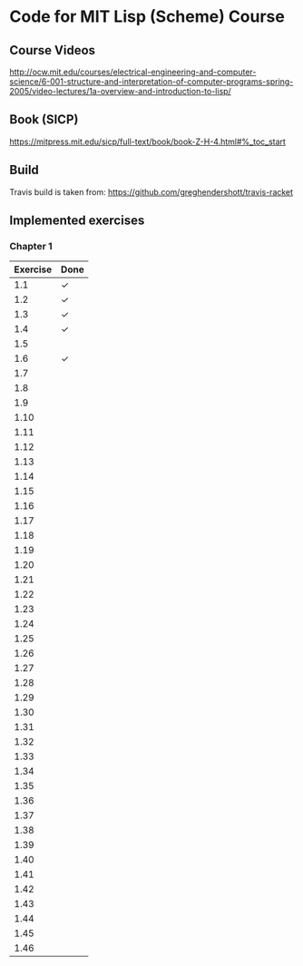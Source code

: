 # Code for MIT Lisp (Scheme) Course

## Course Videos
http://ocw.mit.edu/courses/electrical-engineering-and-computer-science/6-001-structure-and-interpretation-of-computer-programs-spring-2005/video-lectures/1a-overview-and-introduction-to-lisp/

## Book (SICP)
https://mitpress.mit.edu/sicp/full-text/book/book-Z-H-4.html#%_toc_start

## Build

Travis build is taken from: https://github.com/greghendershott/travis-racket


## Implemented exercises

### Chapter 1

| Exercise | Done     |
|----------|----------|
| 1.1      | &#10003; |
| 1.2      | &#10003; |
| 1.3      | &#10003; |
| 1.4      | &#10003; |
| 1.5      |          |
| 1.6      | &#10003; |
| 1.7      |          |
| 1.8      |          |
| 1.9      |          |
| 1.10     |          |
| 1.11     |          |
| 1.12     |          |
| 1.13     |          |
| 1.14     |          |
| 1.15     |          |
| 1.16     |          |
| 1.17     |          |
| 1.18     |          |
| 1.19     |          |
| 1.20     |          |
| 1.21     |          |
| 1.22     |          |
| 1.23     |          |
| 1.24     |          |
| 1.25     |          |
| 1.26     |          |
| 1.27     |          |
| 1.28     |          |
| 1.29     |          |
| 1.30     |          |
| 1.31     |          |
| 1.32     |          |
| 1.33     |          |
| 1.34     |          |
| 1.35     |          |
| 1.36     |          |
| 1.37     |          |
| 1.38     |          |
| 1.39     |          |
| 1.40     |          |
| 1.41     |          |
| 1.42     |          |
| 1.43     |          |
| 1.44     |          |
| 1.45     |          |
| 1.46     |          |
